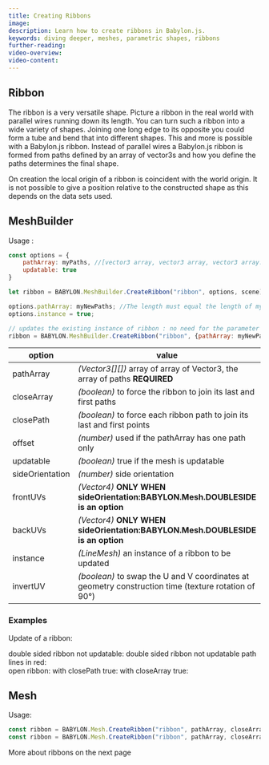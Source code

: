 ```yaml
---
title: Creating Ribbons
image: 
description: Learn how to create ribbons in Babylon.js.
keywords: diving deeper, meshes, parametric shapes, ribbons
further-reading:
video-overview:
video-content:
---
```


## Ribbon
The ribbon is a very versatile shape. Picture a ribbon in the real world with parallel wires running down its length. You can turn such a ribbon into a wide variety of shapes. Joining one long edge to its opposite you could form a tube and bend that into different shapes. This and more is possible with a Babylon.js ribbon. Instead of parallel wires a Babylon.js ribbon is formed from paths defined by an array of vector3s and how you define the paths determines the final shape. 

On creation the local origin of a ribbon is coincident with the world origin. It is not possible to give a position relative to the constructed shape as this depends on the data sets used.

## MeshBuilder
Usage :

```javascript
const options = {
    pathArray: myPaths, //[vector3 array, vector3 array, vector3 array......]
    updatable: true
}

let ribbon = BABYLON.MeshBuilder.CreateRibbon("ribbon", options, scene); //scene is optional and defaults to the current scene

options.pathArray: myNewPaths; //The length must equal the length of myPaths and myNewPaths[i].length === myPaths[i] for all i
options.instance = true;

// updates the existing instance of ribbon : no need for the parameter scene
ribbon = BABYLON.MeshBuilder.CreateRibbon("ribbon", {pathArray: myNewPath, instance: ribbon});
```

option|value|default value
--------|-----|-------------
pathArray|_(Vector3[][])_  array of array of Vector3, the array of paths **REQUIRED**
closeArray|_(boolean)_  to force the ribbon to join its last and first paths|false
closePath|_(boolean)_  to force each ribbon path to join its last and first points|false
offset|_(number)_  used if the pathArray has one path only|half the path length
updatable|_(boolean)_ true if the mesh is updatable|false
sideOrientation|_(number)_ side orientation|DEFAULTSIDE
frontUVs|_(Vector4)_  **ONLY WHEN sideOrientation:BABYLON.Mesh.DOUBLESIDE is an option** | Vector4(0,0, 1,1) 
backUVs|_(Vector4)_  **ONLY WHEN sideOrientation:BABYLON.Mesh.DOUBLESIDE is an option** | Vector4(0,0, 1,1) 
instance|_(LineMesh)_ an instance of a ribbon to be updated|null
invertUV|_(boolean)_ to swap the U and V coordinates at geometry construction time (texture rotation of 90°)|false

### Examples

Update of a ribbon: <Playground id="#F6JW5W#5" title="Updating a Ribbon" description="Simple example of updating a ribbon."/>

double sided ribbon not updatable: <Playground id="#F6JW5W#6" title="Create a Non Updatable Double Sided Ribbon" description="Simple example of creating a non updatable double sided ribbon."/>
double sided ribbon not updatable path lines in red: <Playground id="#F6JW5W#7" title="Create a Non Updatable Double Sided Ribbon With Red Path Lines" description="Simple example of creating a non updatable double sided ribbon with red path lines."/>  
open ribbon: <Playground id="#F6JW5W#8" title="Create An Open Ribbon" description="Simple example of creating an open ribbon."/>
with closePath true: <Playground id="#F6JW5W#9" title="Create a Ribbon with closePath = True" description="Simple example of creating a ribbon with closePath set to true."/> 
with closeArray true: <Playground id="#F6JW5W#10 " title="Create a Ribbon with closeArray = True" description="Simple example of creating a ribbon with closeArray set to true."/> 


## Mesh
Usage: 
```javascript
const ribbon = BABYLON.Mesh.CreateRibbon("ribbon", pathArray, closeArray, closePath, offset, scene);
const ribbon = BABYLON.Mesh.CreateRibbon("ribbon", pathArray, closeArray, closePath, offset, scene, updatable, sideOrientation, instance); //optional parameters after scene
```

More about ribbons on the next page